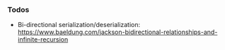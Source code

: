 
### Todos
 * Bi-directional serialization/deserialization: https://www.baeldung.com/jackson-bidirectional-relationships-and-infinite-recursion